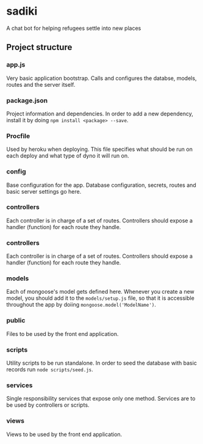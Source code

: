# sadiki

A chat bot for helping refugees settle into new places

## Project structure

### app.js
Very basic application bootstrap. Calls and configures the databse, models, routes and the server itself.

### package.json
Project information and dependencies. In order to add a new dependency, install it by doing `npm install <package> --save`.

### Procfile
Used by heroku when deploying. This file specifies what should be run on each deploy and what type of dyno it will run on.

### config
Base configuration for the app. Database configuration, secrets, routes and basic server settings go here.

### controllers
Each controller is in charge of a set of routes. Controllers should expose a handler (function) for each route they handle.

### controllers
Each controller is in charge of a set of routes. Controllers should expose a handler (function) for each route they handle.

### models
Each of mongoose's model gets defined here. Whenever you create a new model, you should add it to the `models/setup.js` file, so that it is accessible throughout the app by doiing `mongoose.model('ModelName')`.

### public
Files to be used by the front end application.

### scripts
Utility scripts to be run standalone. In order to seed the database with basic records run `node scripts/seed.js`.

### services
Single responsibility services that expose only one method. Services are to be used by controllers or scripts.

### views
Views to be used by the front end application.
